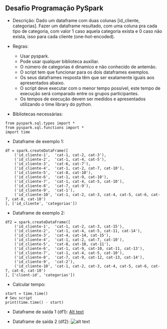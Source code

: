 ## Desafio Programação PySpark

- Descrição:
    Dado um dataframe com duas colunas [id_cliente, categorias]. Fazer um dataframe resultado, com uma coluna pra cada tipo de categoria, com valor 1 caso aquela categoria exista e 0 caso não exista, isso para cada cliente (one-hot-encoded).

- Regras:
    - Usar pyspark.
    - Pode usar qualquer biblioteca auxiliar.
    - O número de categorias é dinamico e não conhecido de antemão.
    - O script tem que funcionar para os dois dataframes exemplos.
    - Os seus dataframes resposta têm que ser exatamente iguais aos apresentados abaixo.
    - O script deve executar com o menor tempo possível, este tempo de execução será comparado entre os grupos participantes. 
    - Os tempos de execução devem ser medidos e apresentados utilizando o time library do python.

- Bibliotecas necessárias:
```
from pyspark.sql.types import *
from pyspark.sql.functions import *
import time
```

- Dataframe de exemplo 1:
```
df = spark.createDataFrame([
    ('id_cliente-1',  'cat-1, cat-2, cat-3'),
    ('id_cliente-2',  'cat-1, cat-4, cat-5'),
    ('id_cliente-3',  'cat-6, cat-7'),
    ('id_cliente-4',  'cat-1, cat-2, cat-7, cat-10'),
    ('id_cliente-5',  'cat-8, cat-10'),
    ('id_cliente-6',  'cat-1, cat-9, cat-10'),
    ('id_cliente-7',  'cat-1, cat-4, cat-5, cat-10'),
    ('id_cliente-8',  'cat-7, cat-9'),
    ('id_cliente-9',  'cat-1'),
    ('id_cliente-10', 'cat-1, cat-2, cat-3, cat-4, cat-5, cat-6, cat-7, cat-8, cat-10')
], ['id_cliente', 'categorias'])
```

- Dataframe de exemplo 2:
```
df2 = spark.createDataFrame([
    ('id_cliente-1',  'cat-1, cat-2, cat-3, cat-15'),
    ('id_cliente-2',  'cat-1, cat-4, cat-5, cat-11, cat-14'),
    ('id_cliente-3',  'cat-4, cat-14, cat-15'),
    ('id_cliente-4',  'cat-1, cat-2, cat-7, cat-10'),
    ('id_cliente-5',  'cat-8, cat-10, cat-11'),
    ('id_cliente-6',  'cat-1, cat-9, cat-10, cat-11, cat-13'),
    ('id_cliente-7',  'cat-1, cat-4, cat-5, cat-10'),
    ('id_cliente-8',  'cat-7, cat-9, cat-12, cat-13, cat-14'),
    ('id_cliente-9',  'cat-2'),
    ('id_cliente-10', 'cat-1, cat-2, cat-3, cat-4, cat-5, cat-6, cat-7, cat-8, cat-10')
], ['client-id', 'categorias'])
```

- Calcular tempo:
```
start = time.time()
# Seu script
print(time.time() - start)
```

- Dataframe de saída 1 (df1):
[Alt text](/desafio_programacao/dataframe_output1.png "Title")

- Dataframe de saída 2 (df2):
![alt text](https://raw.githubusercontent.com/username/projectname/branch/path/to/img.png)

